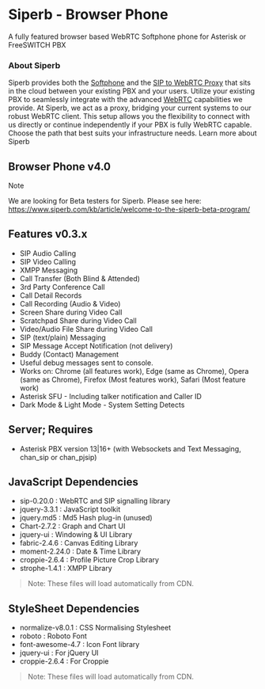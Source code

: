 # Siperb - Browser Phone
A fully featured browser based WebRTC Softphone phone for Asterisk or FreeSWITCH PBX 

### About Siperb
Siperb provides both the [Softphone](https://www.siperb.com/kb/article/softphone/) and the [SIP to WebRTC Proxy](https://www.siperb.com/kb/article/webrtc-to-sip-proxy/) that sits in the cloud between your existing PBX and your users.
Utilize your existing PBX to seamlessly integrate with the advanced [WebRTC](https://www.siperb.com/kb/article/what-is-webrtc/) capabilities we provide. At Siperb, we act as a proxy, bridging your current systems to our robust WebRTC client. This setup allows you the flexibility to connect with us directly or continue independently if your PBX is fully WebRTC capable. Choose the path that best suits your infrastructure needs. Learn more about Siperb

## Browser Phone v4.0
> [!NOTE]
> We are looking for Beta testers for Siperb. Please see here: https://www.siperb.com/kb/article/welcome-to-the-siperb-beta-program/ 

## Features v0.3.x
- SIP Audio Calling
- SIP Video Calling
- XMPP Messaging 
- Call Transfer (Both Blind & Attended)
- 3rd Party Conference Call
- Call Detail Records
- Call Recording (Audio & Video)
- Screen Share during Video Call
- Scratchpad Share during Video Call
- Video/Audio File Share during Video Call
- SIP (text/plain) Messaging
- SIP Message Accept Notification (not delivery)
- Buddy (Contact) Management
- Useful debug messages sent to console.
- Works on: Chrome (all features work), Edge (same as Chrome), Opera (same as Chrome), Firefox (Most features work), Safari (Most feature work)
- Asterisk SFU - Including talker notification and Caller ID
- Dark Mode & Light Mode - System Setting Detects

## Server; Requires
- Asterisk PBX version 13|16+ (with Websockets and Text Messaging, chan_sip or chan_pjsip)

## JavaScript Dependencies
- sip-0.20.0                    : WebRTC and SIP signalling library
- jquery-3.3.1                  : JavaScript toolkit
- jquery.md5                    : Md5 Hash plug-in (unused)
- Chart-2.7.2                   : Graph and Chart UI
- jquery-ui                     : Windowing & UI Library
- fabric-2.4.6                  : Canvas Editing Library
- moment-2.24.0                 : Date & Time Library
- croppie-2.6.4                 : Profile Picture Crop Library
- strophe-1.4.1                 : XMPP Library

> Note: These files will load automatically from CDN.

## StyleSheet Dependencies
- normalize-v8.0.1              : CSS Normalising Stylesheet
- roboto                        : Roboto Font
- font-awesome-4.7              : Icon Font library
- jquery-ui                     : For jQuery UI
- croppie-2.6.4                 : For Croppie

> Note: These files will load automatically from CDN.
